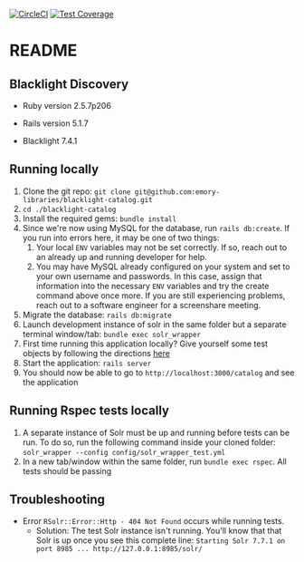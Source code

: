 [![CircleCI](https://circleci.com/gh/emory-libraries/blacklight-catalog.svg?style=svg)](https://circleci.com/gh/emory-libraries/blacklight-catalog)
[![Test Coverage](https://api.codeclimate.com/v1/badges/a0d9d34d60d7f3ffe2c2/test_coverage)](https://codeclimate.com/github/emory-libraries/blacklight-catalog/test_coverage)

# README

## Blacklight Discovery

* Ruby version 2.5.7p206

* Rails version 5.1.7

* Blacklight 7.4.1

## Running locally

1. Clone the git repo: `git clone git@github.com:emory-libraries/blacklight-catalog.git`
1. `cd ./blacklight-catalog`
1. Install the required gems: `bundle install`
1. Since we're now using MySQL for the database, run `rails db:create`. If you run into errors here, it may be one of two things:
    1. Your local `ENV` variables may not be set correctly. If so, reach out to an already up and running developer for help.
    2. You may have MySQL already configured on your system and set to your own username and passwords. In this case, assign that information into the necessary `ENV` variables and try the create command above once more.
    If you are still experiencing problems, reach out to a software engineer for a screenshare meeting.
1. Migrate the database: `rails db:migrate`
1. Launch development instance of solr in the same folder but a separate terminal window/tab: `bundle exec solr_wrapper`
1. First time running this application locally? Give yourself some test objects by following the directions [here](https://github.com/emory-libraries/blacklight-catalog/blob/main/HARVESTING_ALMA_DATA.md)
1. Start the application: `rails server`
1. You should now be able to go to `http://localhost:3000/catalog` and see the application

## Running Rspec tests locally

1. A separate instance of Solr must be up and running before tests can be run. To do so, run the following command inside your cloned folder: `solr_wrapper --config config/solr_wrapper_test.yml`
1. In a new tab/window within the same folder, run `bundle exec rspec`. All tests should be passing

## Troubleshooting
- Error `RSolr::Error::Http - 404 Not Found` occurs while running tests.
    - Solution: The test Solr instance isn't running. You'll know that that Solr is up once you see this complete line: `Starting Solr 7.7.1 on port 8985 ... http://127.0.0.1:8985/solr/`